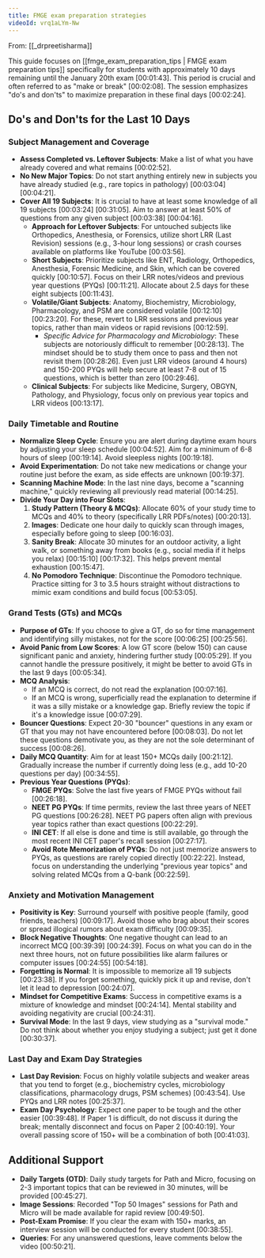 ```yaml
---
title: FMGE exam preparation strategies
videoId: vrq1aLYm-Nw
---
```


From: [[_drpreetisharma]] <br/> 

This guide focuses on [[fmge_exam_preparation_tips | FMGE exam preparation tips]] specifically for students with approximately 10 days remaining until the January 20th exam <a class="yt-timestamp" data-t="00:01:43">[00:01:43]</a>. This period is crucial and often referred to as "make or break" <a class="yt-timestamp" data-t="00:02:08">[00:02:08]</a>. The session emphasizes "do's and don'ts" to maximize preparation in these final days <a class="yt-timestamp" data-t="00:02:24">[00:02:24]</a>.

## Do's and Don'ts for the Last 10 Days

### Subject Management and Coverage
-   **Assess Completed vs. Leftover Subjects**: Make a list of what you have already covered and what remains <a class="yt-timestamp" data-t="00:02:52">[00:02:52]</a>.
-   **No New Major Topics**: Do not start anything entirely new in subjects you have already studied (e.g., rare topics in pathology) <a class="yt-timestamp" data-t="00:03:04">[00:03:04]</a> <a class="yt-timestamp" data-t="00:04:21">[00:04:21]</a>.
-   **Cover All 19 Subjects**: It is crucial to have at least some knowledge of all 19 subjects <a class="yt-timestamp" data-t="00:03:24">[00:03:24]</a> <a class="yt-timestamp" data-t="00:31:05">[00:31:05]</a>. Aim to answer at least 50% of questions from any given subject <a class="yt-timestamp" data-t="00:03:38">[00:03:38]</a> <a class="yt-timestamp" data-t="00:04:16">[00:04:16]</a>.
    -   **Approach for Leftover Subjects**: For untouched subjects like Orthopedics, Anesthesia, or Forensics, utilize short LRR (Last Revision) sessions (e.g., 3-hour long sessions) or crash courses available on platforms like YouTube <a class="yt-timestamp" data-t="00:03:56">[00:03:56]</a>.
    -   **Short Subjects**: Prioritize subjects like ENT, Radiology, Orthopedics, Anesthesia, Forensic Medicine, and Skin, which can be covered quickly <a class="yt-timestamp" data-t="00:10:57">[00:10:57]</a>. Focus on their LRR notes/videos and previous year questions (PYQs) <a class="yt-timestamp" data-t="00:11:21">[00:11:21]</a>. Allocate about 2.5 days for these eight subjects <a class="yt-timestamp" data-t="00:11:43">[00:11:43]</a>.
    -   **Volatile/Giant Subjects**: Anatomy, Biochemistry, Microbiology, Pharmacology, and PSM are considered volatile <a class="yt-timestamp" data-t="00:12:10">[00:12:10]</a> <a class="yt-timestamp" data-t="00:23:20">[00:23:20]</a>. For these, revert to LRR sessions and previous year topics, rather than main videos or rapid revisions <a class="yt-timestamp" data-t="00:12:59">[00:12:59]</a>.
        -   *Specific Advice for Pharmacology and Microbiology*: These subjects are notoriously difficult to remember <a class="yt-timestamp" data-t="00:28:13">[00:28:13]</a>. The mindset should be to study them once to pass and then not revisit them <a class="yt-timestamp" data-t="00:28:26">[00:28:26]</a>. Even just LRR videos (around 4 hours) and 150-200 PYQs will help secure at least 7-8 out of 15 questions, which is better than zero <a class="yt-timestamp" data-t="00:29:46">[00:29:46]</a>.
    -   **Clinical Subjects**: For subjects like Medicine, Surgery, OBGYN, Pathology, and Physiology, focus only on previous year topics and LRR videos <a class="yt-timestamp" data-t="00:13:17">[00:13:17]</a>.

### Daily Timetable and Routine
-   **Normalize Sleep Cycle**: Ensure you are alert during daytime exam hours by adjusting your sleep schedule <a class="yt-timestamp" data-t="00:04:52">[00:04:52]</a>. Aim for a minimum of 6-8 hours of sleep <a class="yt-timestamp" data-t="00:19:14">[00:19:14]</a>. Avoid sleepless nights <a class="yt-timestamp" data-t="00:19:18">[00:19:18]</a>.
-   **Avoid Experimentation**: Do not take new medications or change your routine just before the exam, as side effects are unknown <a class="yt-timestamp" data-t="00:19:37">[00:19:37]</a>.
-   **Scanning Machine Mode**: In the last nine days, become a "scanning machine," quickly reviewing all previously read material <a class="yt-timestamp" data-t="00:14:25">[00:14:25]</a>.
-   **Divide Your Day into Four Slots**:
    1.  **Study Pattern (Theory & MCQs)**: Allocate 60% of your study time to MCQs and 40% to theory (specifically LRR PDFs/notes) <a class="yt-timestamp" data-t="00:20:13">[00:20:13]</a>.
    2.  **Images**: Dedicate one hour daily to quickly scan through images, especially before going to sleep <a class="yt-timestamp" data-t="00:16:03">[00:16:03]</a>.
    3.  **Sanity Break**: Allocate 30 minutes for an outdoor activity, a light walk, or something away from books (e.g., social media if it helps you relax) <a class="yt-timestamp" data-t="00:15:10">[00:15:10]</a> <a class="yt-timestamp" data-t="00:17:32">[00:17:32]</a>. This helps prevent mental exhaustion <a class="yt-timestamp" data-t="00:15:47">[00:15:47]</a>.
    4.  **No Pomodoro Technique**: Discontinue the Pomodoro technique. Practice sitting for 3 to 3.5 hours straight without distractions to mimic exam conditions and build focus <a class="yt-timestamp" data-t="00:53:05">[00:53:05]</a>.

### Grand Tests (GTs) and MCQs
-   **Purpose of GTs**: If you choose to give a GT, do so for time management and identifying silly mistakes, not for the score <a class="yt-timestamp" data-t="00:06:25">[00:06:25]</a> <a class="yt-timestamp" data-t="00:25:56">[00:25:56]</a>.
-   **Avoid Panic from Low Scores**: A low GT score (below 150) can cause significant panic and anxiety, hindering further study <a class="yt-timestamp" data-t="00:05:29">[00:05:29]</a>. If you cannot handle the pressure positively, it might be better to avoid GTs in the last 9 days <a class="yt-timestamp" data-t="00:05:34">[00:05:34]</a>.
-   **MCQ Analysis**:
    -   If an MCQ is correct, do not read the explanation <a class="yt-timestamp" data-t="00:07:16">[00:07:16]</a>.
    -   If an MCQ is wrong, superficially read the explanation to determine if it was a silly mistake or a knowledge gap. Briefly review the topic if it's a knowledge issue <a class="yt-timestamp" data-t="00:07:29">[00:07:29]</a>.
-   **Bouncer Questions**: Expect 20-30 "bouncer" questions in any exam or GT that you may not have encountered before <a class="yt-timestamp" data-t="00:08:03">[00:08:03]</a>. Do not let these questions demotivate you, as they are not the sole determinant of success <a class="yt-timestamp" data-t="00:08:26">[00:08:26]</a>.
-   **Daily MCQ Quantity**: Aim for at least 150+ MCQs daily <a class="yt-timestamp" data-t="00:21:12">[00:21:12]</a>. Gradually increase the number if currently doing less (e.g., add 10-20 questions per day) <a class="yt-timestamp" data-t="00:34:55">[00:34:55]</a>.
-   **Previous Year Questions (PYQs)**:
    -   **FMGE PYQs**: Solve the last five years of FMGE PYQs without fail <a class="yt-timestamp" data-t="00:26:18">[00:26:18]</a>.
    -   **NEET PG PYQs**: If time permits, review the last three years of NEET PG questions <a class="yt-timestamp" data-t="00:26:28">[00:26:28]</a>. NEET PG papers often align with previous year topics rather than exact questions <a class="yt-timestamp" data-t="00:22:29">[00:22:29]</a>.
    -   **INI CET**: If all else is done and time is still available, go through the most recent INI CET paper's recall session <a class="yt-timestamp" data-t="00:27:17">[00:27:17]</a>.
    -   **Avoid Rote Memorization of PYQs**: Do not just memorize answers to PYQs, as questions are rarely copied directly <a class="yt-timestamp" data-t="00:22:22">[00:22:22]</a>. Instead, focus on understanding the underlying "previous year topics" and solving related MCQs from a Q-bank <a class="yt-timestamp" data-t="00:22:59">[00:22:59]</a>.

### Anxiety and Motivation Management
-   **Positivity is Key**: Surround yourself with positive people (family, good friends, teachers) <a class="yt-timestamp" data-t="00:09:17">[00:09:17]</a>. Avoid those who brag about their scores or spread illogical rumors about exam difficulty <a class="yt-timestamp" data-t="00:09:35">[00:09:35]</a>.
-   **Block Negative Thoughts**: One negative thought can lead to an incorrect MCQ <a class="yt-timestamp" data-t="00:39:39">[00:39:39]</a> <a class="yt-timestamp" data-t="00:24:39">[00:24:39]</a>. Focus on what you can do in the next three hours, not on future possibilities like alarm failures or computer issues <a class="yt-timestamp" data-t="00:24:55">[00:24:55]</a> <a class="yt-timestamp" data-t="00:54:18">[00:54:18]</a>.
-   **Forgetting is Normal**: It is impossible to memorize all 19 subjects <a class="yt-timestamp" data-t="00:23:38">[00:23:38]</a>. If you forget something, quickly pick it up and revise, don't let it lead to depression <a class="yt-timestamp" data-t="00:24:07">[00:24:07]</a>.
-   **Mindset for Competitive Exams**: Success in competitive exams is a mixture of knowledge and mindset <a class="yt-timestamp" data-t="00:24:14">[00:24:14]</a>. Mental stability and avoiding negativity are crucial <a class="yt-timestamp" data-t="00:24:31">[00:24:31]</a>.
-   **Survival Mode**: In the last 9 days, view studying as a "survival mode." Do not think about whether you enjoy studying a subject; just get it done <a class="yt-timestamp" data-t="00:30:37">[00:30:37]</a>.

### Last Day and Exam Day Strategies
-   **Last Day Revision**: Focus on highly volatile subjects and weaker areas that you tend to forget (e.g., biochemistry cycles, microbiology classifications, pharmacology drugs, PSM schemes) <a class="yt-timestamp" data-t="00:43:54">[00:43:54]</a>. Use PYQs and LRR notes <a class="yt-timestamp" data-t="00:25:37">[00:25:37]</a>.
-   **Exam Day Psychology**: Expect one paper to be tough and the other easier <a class="yt-timestamp" data-t="00:39:48">[00:39:48]</a>. If Paper 1 is difficult, do not discuss it during the break; mentally disconnect and focus on Paper 2 <a class="yt-timestamp" data-t="00:40:19">[00:40:19]</a>. Your overall passing score of 150+ will be a combination of both <a class="yt-timestamp" data-t="00:41:03">[00:41:03]</a>.

## Additional Support
-   **Daily Targets (OTD)**: Daily study targets for Path and Micro, focusing on 2-3 important topics that can be reviewed in 30 minutes, will be provided <a class="yt-timestamp" data-t="00:45:27">[00:45:27]</a>.
-   **Image Sessions**: Recorded "Top 50 Images" sessions for Path and Micro will be made available for rapid review <a class="yt-timestamp" data-t="00:49:50">[00:49:50]</a>.
-   **Post-Exam Promise**: If you clear the exam with 150+ marks, an interview session will be conducted for every student <a class="yt-timestamp" data-t="00:38:55">[00:38:55]</a>.
-   **Queries**: For any unanswered questions, leave comments below the video <a class="yt-timestamp" data-t="00:50:21">[00:50:21]</a>.